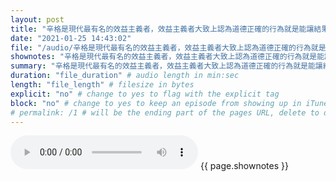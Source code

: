 ```yaml
---
layout: post
title: "辛格是現代最有名的效益主義者，效益主義者大致上認為道德正確的行為就是能讓結果效益最大化的行為。" # quotes allow forbidden characters like the colon
date: "2021-01-25 14:43:02"
file: "/audio/辛格是現代最有名的效益主義者，效益主義者大致上認為道德正確的行為就是能讓結果效益最大化的行為。.mp3"
shownotes: "辛格是現代最有名的效益主義者，效益主義者大致上認為道德正確的行為就是能讓結果效益最大化的行為。"
summary: "辛格是現代最有名的效益主義者，效益主義者大致上認為道德正確的行為就是能讓結果效益最大化的行為。"
duration: "file_duration" # audio length in min:sec
length: "file_length" # filesize in bytes
explicit: "no" # change to yes to flag with the explicit tag
block: "no" # change to yes to keep an episode from showing up in iTunes
# permalink: /1 # will be the ending part of the pages URL, delete to default to the title
---
```


<audio controls>
<source src="{{site.url}}{{site.baseurl}}{{ page.file }}" type="audio/x-mp3">
Your browser does not support the audio element.
</audio>
{{ page.shownotes }}

